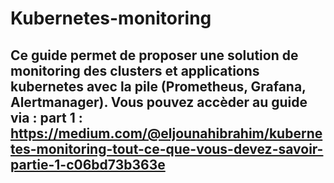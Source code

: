 # Kubernetes-monitoring
Ce guide permet de proposer une solution de monitoring des clusters et applications kubernetes avec la pile 
(Prometheus, Grafana, Alertmanager). 
Vous pouvez accèder au guide via : 
part 1 : https://medium.com/@eljounahibrahim/kubernetes-monitoring-tout-ce-que-vous-devez-savoir-partie-1-c06bd73b363e
- 
